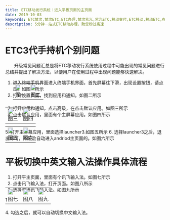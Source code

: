 ```yaml
---
title: ETC移动发行系统：进入平板页面的主页面
date: 2019-10-03
keywords: ETC甘肃,甘肃ETC,ETC办理,甘肃紫光,紫光ETC,移动支付,ETC移动,移动ETC,在线充值,ETC办理,卡片办理,OBU办理,OBU激活,ETC手持终端,甘肃ETC办理,甘肃ETC发行,移动发行终端,ETC移动发行系统
description: 5分钟一站式ETC移动办理，助您秒过高速
---
```

# ETC3代手持机个别问题
 &emsp;&emsp;升级常见问题汇总是将ETC移动发行系统使用过程中可能出现的常见问题进行总结并提出了解决方法，以便用户在使用过程中出现问题能够快速解决。
 
1. 进入终端手机界面进入终端手机界面，首先屏幕往下滑，出现设置按钮，请点击。如图一所示
2. 打开设置页面，找到应用和通知。如图二所示
    <table style="margin-top: -47px;">
      <td><img src="/pub-images/apply-12.png"  width="70%" /><div style="text-align:center;">图一</div></td>
      <td><img src="/pub-images/apply-13.png"  width="70%" /><div style="text-align:center;">图二</div></td>
     </table> 
3. 打开应用和通知，点击高级，在点击默认应用。如图三所示
4. 点击默认应用，里面有个主屏幕应用。如图四所示
 <table style="margin-top: -47px;">
      <td><img src="/pub-images/apply-14.png"  width="70%" /><div style="text-align:center;">图三</div></td>
      <td><img src="/pub-images/apply-15.png"  width="70%" /><div style="text-align:center;">图四</div></td>
     </table> 
5. 打开主屏幕应用，里面选择launcher3.如图五所示
6. 选择launcher3之后，退出即可，系统会自动进入andriod主页面的。如图六所示
    <table style="margin-top: -47px;">
         <td><img src="/pub-images/apply-16.png"  width="70%" /><div style="text-align:center;">图五</div></td>
         <td><img src="/pub-images/apply-17.png"  width="70%" /><div style="text-align:center;">图六</div></td>
        </table>

# 平板切换中英文输入法操作具体流程
1. 打开平主页面，里面有个讯飞输入法。如图七所示
2. 点击讯飞输入法，打开页面。如图八所示
3. 选择勾选讯飞输入法。如图九所示
<table style="margin-top: -47px;">
  <td><img src="/pub-images/apply-18.png"  width="70%" /><div style="text-align:center;">图七</div></td>1
  <td><img src="/pub-images/apply-19.png"  width="70%" /><div style="text-align:center;">图八</div></td>
  <td><img src="/pub-images/apply-201.png"  width="70%" /><div style="text-align:center;">图九</div></td>
 </table> 
4. 勾选之后，就可以自动切换中文输入法。
